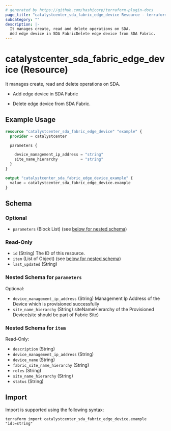 ```yaml
---
# generated by https://github.com/hashicorp/terraform-plugin-docs
page_title: "catalystcenter_sda_fabric_edge_device Resource - terraform-provider-catalystcenter"
subcategory: ""
description: |-
  It manages create, read and delete operations on SDA.
  Add edge device in SDA FabricDelete edge device from SDA Fabric.
---
```


# catalystcenter_sda_fabric_edge_device (Resource)

It manages create, read and delete operations on SDA.

- Add edge device in SDA Fabric

- Delete edge device from SDA Fabric.

## Example Usage

```terraform
resource "catalystcenter_sda_fabric_edge_device" "example" {
  provider = catalystcenter

  parameters {

    device_management_ip_address = "string"
    site_name_hierarchy          = "string"
  }
}

output "catalystcenter_sda_fabric_edge_device_example" {
  value = catalystcenter_sda_fabric_edge_device.example
}
```

<!-- schema generated by tfplugindocs -->
## Schema

### Optional

- `parameters` (Block List) (see [below for nested schema](#nestedblock--parameters))

### Read-Only

- `id` (String) The ID of this resource.
- `item` (List of Object) (see [below for nested schema](#nestedatt--item))
- `last_updated` (String)

<a id="nestedblock--parameters"></a>
### Nested Schema for `parameters`

Optional:

- `device_management_ip_address` (String) Management Ip Address of the Device which is provisioned successfully
- `site_name_hierarchy` (String) siteNameHierarchy of the Provisioned Device(site should be part of Fabric Site)


<a id="nestedatt--item"></a>
### Nested Schema for `item`

Read-Only:

- `description` (String)
- `device_management_ip_address` (String)
- `device_name` (String)
- `fabric_site_name_hierarchy` (String)
- `roles` (String)
- `site_name_hierarchy` (String)
- `status` (String)

## Import

Import is supported using the following syntax:

```shell
terraform import catalystcenter_sda_fabric_edge_device.example "id:=string"
```
